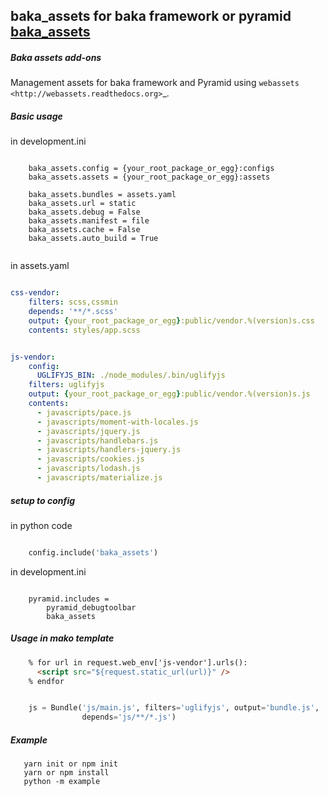 ## baka_assets for baka framework or pyramid [baka_assets](https://github.com/suryakencana/baka_assets)

##### Baka assets add-ons
 
Management assets for baka framework and Pyramid using  `webassets <http://webassets.readthedocs.org>`_.


##### Basic usage


in development.ini

```

    baka_assets.config = {your_root_package_or_egg}:configs
    baka_assets.assets = {your_root_package_or_egg}:assets

    baka_assets.bundles = assets.yaml
    baka_assets.url = static
    baka_assets.debug = False
    baka_assets.manifest = file
    baka_assets.cache = False
    baka_assets.auto_build = True
    
```


in assets.yaml

```yaml

css-vendor:
    filters: scss,cssmin
    depends: '**/*.scss'
    output: {your_root_package_or_egg}:public/vendor.%(version)s.css
    contents: styles/app.scss


js-vendor:
    config:
      UGLIFYJS_BIN: ./node_modules/.bin/uglifyjs
    filters: uglifyjs
    output: {your_root_package_or_egg}:public/vendor.%(version)s.js
    contents:
      - javascripts/pace.js
      - javascripts/moment-with-locales.js
      - javascripts/jquery.js
      - javascripts/handlebars.js
      - javascripts/handlers-jquery.js
      - javascripts/cookies.js
      - javascripts/lodash.js
      - javascripts/materialize.js

```




##### setup to config

in python code

```python

    config.include('baka_assets')

```

in development.ini

```

    pyramid.includes =
        pyramid_debugtoolbar
        baka_assets

```


##### Usage in mako template


```html
    % for url in request.web_env['js-vendor'].urls():
      <script src="${request.static_url(url)}" />
    % endfor

```


```python

    js = Bundle('js/main.js', filters='uglifyjs', output='bundle.js',
                depends='js/**/*.js')

```


##### Example


```
   yarn init or npm init
   yarn or npm install
   python -m example      
```

